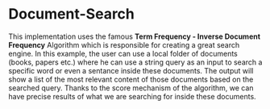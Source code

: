 # Document-Search

This implementation uses the famous <b>Term Frequency - Inverse Document Frequency</b> Algorithm which is responsible for creating a great search engine.
In this example, the user can use a local folder of documents (books, papers etc.) where he can use a string query as an input to search a specific word or even a sentance inside these documents. The output will show a list of the most relevant content of those documents based on the searched query. Thanks to the score mechanism of the algorithm, we can have precise results of what we are searching for inside these documents.
